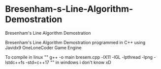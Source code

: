 # Bresenham-s-Line-Algorithm-Demostration
Bresenham's Line Algorithm Demostration

Bresenham's Line Algorithm Demostration programmed in C++ using Javidx9 OneLoneCoder Game Engine

To compile in linux "" g++ -o main bresem.cpp -lX11 -lGL -lpthread -lpng -lstdc++fs -std=c++17 "" in windows i don't know xD


